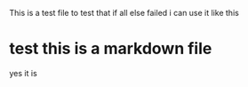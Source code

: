 This is a test file to test that if all else failed i can use it like this

# test this is a markdown file

yes it is 
